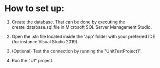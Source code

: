 # How to set up:

1. Create the database. That can be done by executing the create_database.sql file in Microsoft SQL Server Management Studio. 

2. Open the .sln file located inside the 'app' folder with your preferred IDE (for instance Visual Studio 2019).

3. (Optional) Test the connection by running the "UnitTestProject1".

4. Run the "UI" project.
